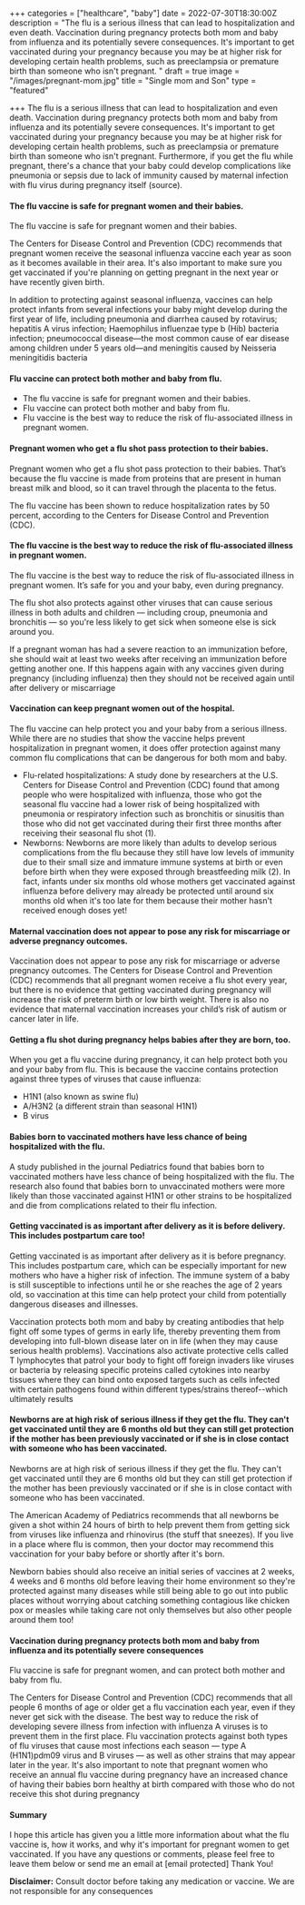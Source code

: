 +++
categories = ["healthcare", "baby"]
date = 2022-07-30T18:30:00Z
description = "The flu is a serious illness that can lead to hospitalization and even death. Vaccination during pregnancy protects both mom and baby from influenza and its potentially severe consequences. It's important to get vaccinated during your pregnancy because you may be at higher risk for developing certain health problems, such as preeclampsia or premature birth than someone who isn't pregnant. "
draft = true
image = "/images/pregnant-mom.jpg"
title = "Single mom and Son"
type = "featured"

+++
The flu is a serious illness that can lead to hospitalization and even death. Vaccination during pregnancy protects both mom and baby from influenza and its potentially severe consequences. It's important to get vaccinated during your pregnancy because you may be at higher risk for developing certain health problems, such as preeclampsia or premature birth than someone who isn't pregnant. Furthermore, if you get the flu while pregnant, there's a chance that your baby could develop complications like pneumonia or sepsis due to lack of immunity caused by maternal infection with flu virus during pregnancy itself (source).

#### The flu vaccine is safe for pregnant women and their babies.

The flu vaccine is safe for pregnant women and their babies.

The Centers for Disease Control and Prevention (CDC) recommends that pregnant women receive the seasonal influenza vaccine each year as soon as it becomes available in their area. It's also important to make sure you get vaccinated if you're planning on getting pregnant in the next year or have recently given birth.

In addition to protecting against seasonal influenza, vaccines can help protect infants from several infections your baby might develop during the first year of life, including pneumonia and diarrhea caused by rotavirus; hepatitis A virus infection; Haemophilus influenzae type b (Hib) bacteria infection; pneumococcal disease—the most common cause of ear disease among children under 5 years old—and meningitis caused by Neisseria meningitidis bacteria

#### Flu vaccine can protect both mother and baby from flu.

* The flu vaccine is safe for pregnant women and their babies.
* Flu vaccine can protect both mother and baby from flu.
* Flu vaccine is the best way to reduce the risk of flu-associated illness in pregnant women.

#### Pregnant women who get a flu shot pass protection to their babies.

Pregnant women who get a flu shot pass protection to their babies. That’s because the flu vaccine is made from proteins that are present in human breast milk and blood, so it can travel through the placenta to the fetus.

The flu vaccine has been shown to reduce hospitalization rates by 50 percent, according to the Centers for Disease Control and Prevention (CDC).

#### The flu vaccine is the best way to reduce the risk of flu-associated illness in pregnant women.

The flu vaccine is the best way to reduce the risk of flu-associated illness in pregnant women. It’s safe for you and your baby, even during pregnancy.

The flu shot also protects against other viruses that can cause serious illness in both adults and children — including croup, pneumonia and bronchitis — so you're less likely to get sick when someone else is sick around you.

If a pregnant woman has had a severe reaction to an immunization before, she should wait at least two weeks after receiving an immunization before getting another one. If this happens again with any vaccines given during pregnancy (including influenza) then they should not be received again until after delivery or miscarriage

#### Vaccination can keep pregnant women out of the hospital.

The flu vaccine can help protect you and your baby from a serious illness. While there are no studies that show the vaccine helps prevent hospitalization in pregnant women, it does offer protection against many common flu complications that can be dangerous for both mom and baby.

* Flu-related hospitalizations: A study done by researchers at the U.S. Centers for Disease Control and Prevention (CDC) found that among people who were hospitalized with influenza, those who got the seasonal flu vaccine had a lower risk of being hospitalized with pneumonia or respiratory infection such as bronchitis or sinusitis than those who did not get vaccinated during their first three months after receiving their seasonal flu shot (1).
* Newborns: Newborns are more likely than adults to develop serious complications from the flu because they still have low levels of immunity due to their small size and immature immune systems at birth or even before birth when they were exposed through breastfeeding milk (2). In fact, infants under six months old whose mothers get vaccinated against influenza before delivery may already be protected until around six months old when it's too late for them because their mother hasn't received enough doses yet!

#### Maternal vaccination does not appear to pose any risk for miscarriage or adverse pregnancy outcomes.

Vaccination does not appear to pose any risk for miscarriage or adverse pregnancy outcomes. The Centers for Disease Control and Prevention (CDC) recommends that all pregnant women receive a flu shot every year, but there is no evidence that getting vaccinated during pregnancy will increase the risk of preterm birth or low birth weight. There is also no evidence that maternal vaccination increases your child’s risk of autism or cancer later in life.

#### Getting a flu shot during pregnancy helps babies after they are born, too.

When you get a flu vaccine during pregnancy, it can help protect both you and your baby from flu. This is because the vaccine contains protection against three types of viruses that cause influenza:

* H1N1 (also known as swine flu)
* A/H3N2 (a different strain than seasonal H1N1)
* B virus

#### Babies born to vaccinated mothers have less chance of being hospitalized with the flu.

A study published in the journal Pediatrics found that babies born to vaccinated mothers have less chance of being hospitalized with the flu. The research also found that babies born to unvaccinated mothers were more likely than those vaccinated against H1N1 or other strains to be hospitalized and die from complications related to their flu infection.

#### Getting vaccinated is as important after delivery as it is before delivery.  This includes postpartum care too!

Getting vaccinated is as important after delivery as it is before pregnancy. This includes postpartum care, which can be especially important for new mothers who have a higher risk of infection. The immune system of a baby is still susceptible to infections until he or she reaches the age of 2 years old, so vaccination at this time can help protect your child from potentially dangerous diseases and illnesses.

Vaccination protects both mom and baby by creating antibodies that help fight off some types of germs in early life, thereby preventing them from developing into full-blown disease later on in life (when they may cause serious health problems). Vaccinations also activate protective cells called T lymphocytes that patrol your body to fight off foreign invaders like viruses or bacteria by releasing specific proteins called cytokines into nearby tissues where they can bind onto exposed targets such as cells infected with certain pathogens found within different types/strains thereof--which ultimately results

#### Newborns are at high risk of serious illness if they get the flu.  They can't get vaccinated until they are 6 months old but they can still get protection if the mother has been previously vaccinated or if she is in close contact with someone who has been vaccinated.

Newborns are at high risk of serious illness if they get the flu. They can't get vaccinated until they are 6 months old but they can still get protection if the mother has been previously vaccinated or if she is in close contact with someone who has been vaccinated.

The American Academy of Pediatrics recommends that all newborns be given a shot within 24 hours of birth to help prevent them from getting sick from viruses like influenza and rhinovirus (the stuff that sneezes). If you live in a place where flu is common, then your doctor may recommend this vaccination for your baby before or shortly after it's born.

Newborn babies should also receive an initial series of vaccines at 2 weeks, 4 weeks and 6 months old before leaving their home environment so they're protected against many diseases while still being able to go out into public places without worrying about catching something contagious like chicken pox or measles while taking care not only themselves but also other people around them too!

#### Vaccination during pregnancy protects both mom and baby from influenza and its potentially severe consequences

Flu vaccine is safe for pregnant women, and can protect both mother and baby from flu.

The Centers for Disease Control and Prevention (CDC) recommends that all people 6 months of age or older get a flu vaccination each year, even if they never get sick with the disease. The best way to reduce the risk of developing severe illness from infection with influenza A viruses is to prevent them in the first place. Flu vaccination protects against both types of flu viruses that cause most infections each season — type A (H1N1)pdm09 virus and B viruses — as well as other strains that may appear later in the year. It's also important to note that pregnant women who receive an annual flu vaccine during pregnancy have an increased chance of having their babies born healthy at birth compared with those who do not receive this shot during pregnancy

#### Summary

I hope this article has given you a little more information about what the flu vaccine is, how it works, and why it's important for pregnant women to get vaccinated. If you have any questions or comments, please feel free to leave them below or send me an email at \[email protected\] Thank You!

**Disclaimer:**  Consult doctor before taking any medication or vaccine. We are not responsible for any consequences
